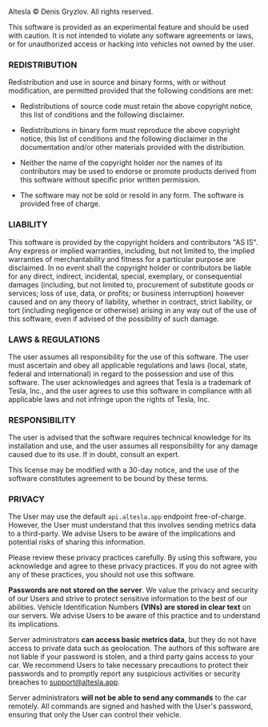 Altesla © Denis Gryzlov. All rights reserved.

This software is provided as an experimental feature and should be used with caution. It is not intended to violate any software agreements or laws, or for unauthorized access or hacking into vehicles not owned by the user.

### REDISTRIBUTION

Redistribution and use in source and binary forms, with or without modification, are permitted provided that the following conditions are met:

- Redistributions of source code must retain the above copyright notice, this list of conditions and the following disclaimer.

- Redistributions in binary form must reproduce the above copyright notice, this list of conditions and the following disclaimer in the documentation and/or other materials provided with the distribution.

- Neither the name of the copyright holder nor the names of its contributors may be used to endorse or promote products derived from this software without specific prior written permission.

- The software may not be sold or resold in any form. The software is provided free of charge.

### LIABILITY

This software is provided by the copyright holders and contributors "AS IS". Any express or implied warranties, including, but not limited to, the implied warranties of merchantability and fitness for a particular purpose are disclaimed. In no event shall the copyright holder or contributors be liable for any direct, indirect, incidental, special, exemplary, or consequential damages (including, but not limited to, procurement of substitute goods or services; loss of use, data, or profits; or business interruption) however caused and on any theory of liability, whether in contract, strict liability, or tort (including negligence or otherwise) arising in any way out of the use of this software, even if advised of the possibility of such damage.

### LAWS & REGULATIONS

The user assumes all responsibility for the use of this software. The user must ascertain and obey all applicable regulations and laws (local, state, federal and international) in regard to the possession and use of this software. The user acknowledges and agrees that Tesla is a trademark of Tesla, Inc., and the user agrees to use this software in compliance with all applicable laws and not infringe upon the rights of Tesla, Inc.

### RESPONSIBILITY

The user is advised that the software requires technical knowledge for its installation and use, and the user assumes all responsibility for any damage caused due to its use. If in doubt, consult an expert.

This license may be modified with a 30-day notice, and the use of the software constitutes agreement to be bound by these terms.

### PRIVACY

The User may use the default `api.altesla.app` endpoint free-of-charge. However, the User must understand that this involves sending metrics data to a third-party. We advise Users to be aware of the implications and potential risks of sharing this information.

Please review these privacy practices carefully. By using this software, you acknowledge and agree to these privacy practices. If you do not agree with any of these practices, you should not use this software.

**Passwords are not stored on the server**. We value the privacy and security of our Users and strive to protect sensitive information to the best of our abilities. Vehicle Identification Numbers **(VINs) are stored in clear text** on our servers. We advise Users to be aware of this practice and to understand its implications.

Server administrators **can access basic metrics data**, but they do not have access to private data such as geolocation. The authors of this software are not liable if your password is stolen, and a third party gains access to your car. We recommend Users to take necessary precautions to protect their passwords and to promptly report any suspicious activities or security breaches to [support@altesla.app](mailto:support@altesla.app).

Server administrators **will not be able to send any commands** to the car remotely. All commands are signed and hashed with the User's password, ensuring that only the User can control their vehicle.